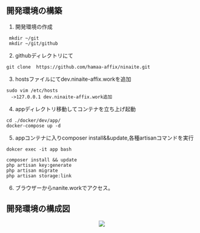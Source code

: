 ## 開発環境の構築
1. 開発環境の作成
```
 mkdir ~/git
 mkdir ~/git/github
```
2. githubディレクトリにて
```
git clone  https://github.com/hamaa-affix/ninaite.git
```
3. hostsファイルにてdev.ninaite-affix.workを追加
```
sudo vim /etc/hosts 
　->127.0.0.1 dev.ninaite-affix.work追加  
```
4. appディレクトリ移動してコンテナを立ち上げ起動
```
cd ./docker/dev/app/ 
docker-compose up -d
```
5. appコンテナに入りcomposer install&&update,各種artisanコマンドを実行
```
dokcer exec -it app bash

composer install && update
php artisan key:generate
php artisan migrate
php artisan storage:link
```
6. ブラウザーからnanite.workでアクセス。 

## 開発環境の構成図
<p align="center"><img src="https://aws-ninaite-prod.s3-ap-northeast-1.amazonaws.com/Untitled+Diagram-%E3%83%98%E3%82%9A%E3%83%BC%E3%82%B7%E3%82%993.png"></p>
